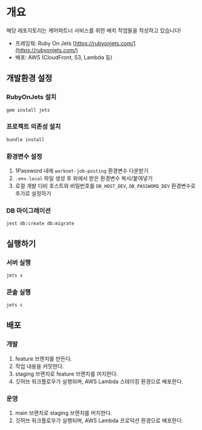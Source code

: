 # 개요

해당 레포지토리는 케어파트너 서비스를 위한 배치 작업들을 작성하고 있습니다!

* 프레임웍: Ruby On Jets [https://rubyonjets.com/](https://rubyonjets.com/)
* 배포: AWS (CloudFront, S3, Lambda 등)

## 개발환경 설정

### RubyOnJets 설치

```bash
gem install jets
```

### 프로젝트 의존성 설치

```bash
bundle install
```

### 환경변수 설정

1. 1Password 내에 `worknet-job-posting` 환경변수 다운받기
2. `.env.local` 파일 생성 후 위에서 받은 환경변수 복사/붙여넣기
3. 로컬 개발 디비 호스트와 비밀번호를 `DB_HOST_DEV`, `DB_PASSWORD_DEV` 환경변수로 추가로 설정하기

### DB 마이그레이션

```shell
jest db:create db:migrate
```

## 실행하기

### 서버 실행

```bash
jets s
```

### 콘솔 실행

```bash
jets c
```

## 배포

### 개발

1. feature 브랜치를 만든다.
2. 작업 내용을 커밋한다.
3. staging 브랜치로 feature 브랜치를 머지한다.
4. 깃허브 워크플로우가 실행되며, AWS Lambda 스테이징 환경으로 배포한다.

### 운영

1. main 브랜치로 staging 브랜치를 머지한다.
2. 깃허브 워크플로우가 실행되며, AWS Lambda 프로덕션 환경으로 배포한다.